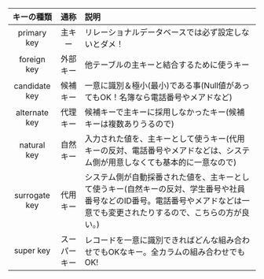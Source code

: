 |キーの種類|通称|説明|
|:-----------:|:-------------:|:-|
|primary key|主キー|リレーショナルデータベースでは必ず設定しないとダメ！|
|foreign key|外部キー|他テーブルの主キーと結合するために使うキー|
|candidate key|候補キー|一意に識別＆極小(最小)である事(Null値があってもOK！名簿なら電話番号やメアドなど)|
|alternate key|代理キー|候補キーで主キーに採用しなかったキー(候補キーは複数ありうるので)|
|natural key|自然キー|入力された値を、主キーとして使うキー(代用キーの反対、電話番号やメアドなどは、システム側が用意しなくても基本的に一意なので)|
|surrogate key|代用キー|システム側が自動採番された値を、主キーとして使うキー(自然キーの反対、学生番号や社員番号などのID番号。電話番号やメアドなどは一意でも変更されたりするので、こちらの方が良い。)|
|super key|スーパーキー|レコードを一意に識別できればどんな組み合わせでもOKなキー。全カラムの組み合わせでもOK!|
